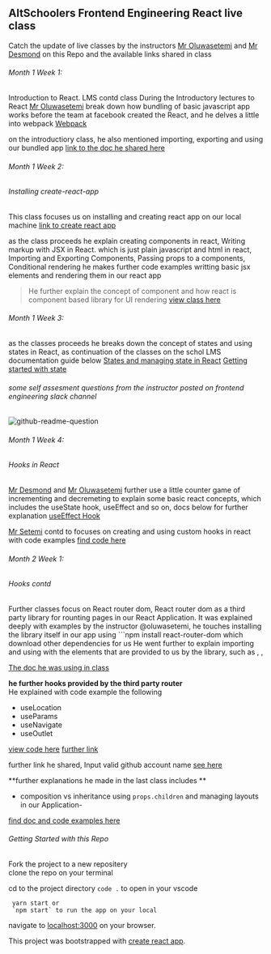 ## AltSchoolers Frontend Engineering React live class

Catch the update of live classes by the instructors [Mr Oluwasetemi](https://github.com/Oluwasetemi) and [Mr Desmond](https://github.com/nyamador/) on this Repo and the available links shared in class

######  Month 1 Week 1:
Introduction to React. LMS contd class
During the Introductory lectures to React [Mr Oluwasetemi](https://github.com/Oluwasetemi) break down how bundling of basic javascript app works before the team at facebook created the React, and he delves a little into webpack
[Webpack](https://webpack.js.org/)


on the introductiory class, he also mentioned importing, exporting and using our bundled app 
[link to the doc he shared here](https://javascript.info/import-export)

######  Month 1 Week 2:
###### Installing create-react-app

This class focuses us on installing and creating react app on our local machine
[link to create react app](https://create-react-app.dev/)

as the class proceeds he explain creating components in react, Writing markup with JSX in React. which is just plain javascript and html in react, Importing and Exporting Components, Passing props to a components, Conditional rendering he makes further code examples writting basic jsx elements and rendering them in our react app

> He further explain the concept of component and how react is component based library for UI rendering
[view class here](#)

######  Month 1 Week 3:

as the classes proceeds he breaks down the concept of states and using states in React, as continuation of the classes on the schol LMS documentation guide below
[States and managing state in React](https://beta.reactjs.org/learn/managing-state)
[Getting started with state](https://reactjs.org/docs/state-and-lifecycle.html)

###### some self assesment questions from the instructor posted on frontend engineering slack channel 

![github-readme-question](https://user-images.githubusercontent.com/64507182/190521102-d7ad57e2-31de-437a-9d8e-f657d8012856.png)

######  Month 1 Week 4:
###### Hooks in React 

[Mr Desmond](https://github.com/nyamador/) and [Mr Oluwasetemi](https://github.com/Oluwasetemi) further use a little counter game of incrementing and decremeting to explain some basic react concepts, which includes the useState hook, useEffect and so on, docs below for further explanation
[useEffect Hook](https://reactjs.org/docs/hooks-effect.html)

[Mr Setemi](https://github.com/Oluwasetemi) contd to focuses on creating and using custom hooks in react with code examples
[find code here](https://replit.com/@Oluwasetemi/understanding-usefetch?v=1#src/App.jsx)

######  Month 2 Week 1:
###### Hooks contd

Further classes focus on React router dom, React router dom as a third party library for rounting pages in our React Application. It was explained deeply with examples by the instructor @oluwasetemi, he touches installing the library itself in our app using ```npm install react-router-dom which download other dependencies for us
He went further to explain importing and using with the elements that are provided to us by the library, such as <Routes />, <Link /> , <Navlink /> 

[The doc he was using in class](https://reactrouter.com/en/main)

**he further hooks provided by the third party router** <br/>
He explained with code example the following
- useLocation 
- useParams 
- useNavigate 
- useOutlet

[view code here](https://stackblitz.com/edit/vitejs-vite-hswavt?file=src%2FApp.jsx)
[further link](https://replit.com/@Oluwasetemi/understanding-usefetch?v=1#src/App.jsx)

further link he shared, Input valid github account name 
[see here](https://stackblitz.com/edit/vitejs-vite-fdk26g?file=src%2FApp.jsx)


 **further explanations he made in the last class includes ** <br/>
  - composition vs inheritance using `props.children` and managing layouts in our Application-

[find doc and code examples here](https://reactjs.org/docs/composition-vs-inheritance.html)


######  Getting Started with this Repo

Fork the project to a new repositery<br/>
clone the repo on your terminal

cd to the project directory
`code .` to open in your vscode

 ```
  yarn start or
  `npm start` to run the app on your local
 ```

navigate to [localhost:3000](http://localhost:3000) on your browser.


This project was bootstrapped with [create react app](https://github.com/facebook/create-react-app).

